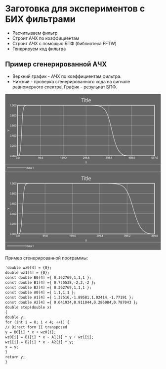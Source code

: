 # Заготовка для экспериментов с БИХ фильтрами

* Расчитываем фильтр
* Строит АЧХ по коэффициентам
* Строит АЧХ с помощью БПФ (библиотека FFTW)
* Генерируем код фильтра


## Пример сгенерированной АЧХ

* Верхний график - АЧХ по коэффициентам фильтра.
* Нижний - проверка сгенерированного кода на сигнале равномерного спектра. График - резульиат БПФ.

![be.png](be.png) 

Пример сгенерированной программы:
    
    'double wz0[4] = {0};
    double wz1[4] = {0};
    const double B0[4] ={ 0.362769,1,1,1 };
    const double B1[4] ={ 0.725538,-2,2,-2 };
    const double B2[4] ={ 0.362769,1,1,1 };
    const double A0[4] ={ 1,1,1,1 };
    const double A1[4] ={ 1.32516,-1.89581,1.02414,-1.77191 };
    const double A2[4] ={ 0.641934,0.911044,0.286084,0.787043 };
    double step(double x)
    {
    double y;
    for (int i = 0; i < 4; ++i) {
    // Direct form II transposed
    y = B0[i] * x + wz0[i];
    wz0[i] = B1[i] * x - A1[i] * y + wz1[i];
    wz1[i] = B2[i] * x - A2[i] * y;
    x = y;
    }
    return y;
    }
        

